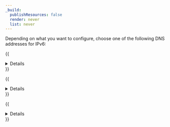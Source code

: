 ```yaml
---
_build:
  publishResources: false
  render: never
  list: never
---
```


Depending on what you want to configure, choose one of the following DNS addresses for IPv6:

{{<details header="Use 1.1.1.1 resolver">}}

```txt
2606:4700:4700::1111
2606:4700:4700::1001
```

{{</details>}}

{{<details header="Block malware with 1.1.1.1 for Families">}}

```txt
2606:4700:4700::1112
2606:4700:4700::1002
```

{{</details>}}

{{<details header="Block malware and adult content with 1.1.1.1 for Families">}}

```txt
2606:4700:4700::1113
2606:4700:4700::1003
```

{{</details>}}
